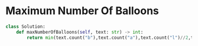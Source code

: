 # Maximum Number Of Balloons
```python
class Solution:
    def maxNumberOfBalloons(self, text: str) -> int:
        return min(text.count("b"),text.count("a"),text.count("l")//2,text.count("o")//2,text.count("n"))
```

